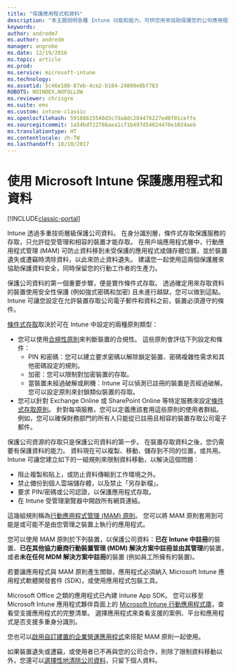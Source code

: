 ```yaml
---
title: "保護應用程式和資料"
description: "本主題說明各種 Intune 功能和能力，可供您用來協助保護您的公司應用程式與資料。"
keywords: 
author: andredm7
ms.author: andredm
manager: angrobe
ms.date: 12/19/2016
ms.topic: article
ms.prod: 
ms.service: microsoft-intune
ms.technology: 
ms.assetid: 5c46e188-87eb-4ce2-b184-24809e8bf783
ROBOTS: NOINDEX,NOFOLLOW
ms.reviewer: chrisgre
ms.suite: ems
ms.custom: intune-classic
ms.openlocfilehash: 59168615548d3c7da8dc284476227ed0f01ceffe
ms.sourcegitcommit: 1a54bdf22786aea1cf1b497d54024470e1024aeb
ms.translationtype: HT
ms.contentlocale: zh-TW
ms.lasthandoff: 10/10/2017
---
```

# <a name="protect-apps-and-data-with-microsoft-intune"></a>使用 Microsoft Intune 保護應用程式和資料

[!INCLUDE[classic-portal](../includes/classic-portal.md)]

Intune 透過多重技術層級保護公司資料。 在身分識別層，條件式存取保護服務的存取，只允許從受管理和相容的裝置才能存取。 在用戶端應用程式層中，行動應用程式管理 (MAM) 可防止資料移到未受保護的應用程式或儲存體位置，並於裝置遺失或遭竊時清除資料，以此來防止資料遺失。 建議您一起使用這兩個保護層來協助保護資料安全，同時保留您的行動工作者的生產力。

保護公司資料的第一個重要步驟，便是實作條件式存取。 透過確定用來存取資料的裝置使用安全性保護 (例如強式密碼和加密) 且未進行越獄，您可以做到這點。 Intune 可讓您設定在允許裝置存取公司電子郵件和資料之前，裝置必須遵守的條件。

[條件式存取](restrict-access-to-email-and-o365-services-with-microsoft-intune.md)取決於可在 Intune 中設定的兩種原則類型：
- 您可以使用[合規性原則](introduction-to-device-compliance-policies-in-microsoft-intune.md)來判斷裝置的合規性。 這些原則會評估下列設定和條件：
  - PIN 和密碼︰您可以建立要求密碼以解除鎖定裝置、密碼複雜性需求和其他密碼設定的規則。
  - 加密：您可以限制對加密裝置的存取。
  - 當裝置未經過破解或刷機︰Intune 可以偵測已註冊的裝置是否經過破解。 您可以設定原則來封鎖類似裝置的存取。
- 您可以針對 Exchange Online 或 SharePoint Online 等特定服務來設定[條件式存取原則](restrict-access-to-email-and-o365-services-with-microsoft-intune.md)。 針對每項服務，您可以定義應該套用這些原則的使用者群組。 例如，您可以確保財務部門的所有人只能從已註冊且相容的裝置存取公司電子郵件。

保護公司資源的存取只是保護公司資料的第一步。 在裝置存取資料之後，您仍需要有保護資料的能力。 資料現在可以複製、移動、儲存到不同的位置，或共用。 Intune 可讓您建立如下的一組規則來限制資料移動，以解決這個問題︰
- 阻止複製和貼上，或防止資料傳輸到工作環境之外。
- 禁止備份到個人雲端儲存體，以及禁止「另存新檔」。
- 要求 PIN/密碼或公司認證，以保護應用程式存取。
- 在 Intune 受管理瀏覽器中開啟所有網頁連結。

這幾組規則稱為[行動應用程式管理 (MAM) 原則](protect-app-data-using-mobile-app-management-policies-with-microsoft-intune.md)。 您可以將 MAM 原則套用到可能是或可能不是由您管理之裝置上執行的應用程式。  

您可以使用 MAM 原則於下列裝置，以保護公司資料：**已在 Intune 中註冊**的裝置、**已在其他協力廠商行動裝置管理 (MDM) 解決方案中註冊並由其管理**的裝置，或者**未在任何 MDM 解決方案中註冊**的裝置 (例如員工所擁有的裝置)。

若要讓應用程式與 MAM 原則產生關聯，應用程式必須納入 Microsoft Intune 應用程式軟體開發套件 (SDK)，或使用應用程式包裝工具。

Microsoft Office 之類的應用程式已內建 Intune App SDK。 您可以移至 Microsoft Intune 應用程式夥伴頁面上的 [Microsoft Intune 行動應用程式庫](https://www.microsoft.com/cloud-platform/microsoft-intune-apps)，查看受支援應用程式的完整清單。 選擇應用程式來查看支援的案例、平台和應用程式是否支援多重身分識別。

您也可以[啟用自訂建置的企業營運應用程式](/intune/apps-prepare-mobile-application-management)來搭配 MAM 原則一起使用。

如果裝置遺失或遭竊，或使用者已不再與您的公司合作，則除了限制資料移動以外，您還可以[選擇性地清除公司資料](wipe-managed-company-app-data-with-microsoft-intune.md)，只留下個人資料。
